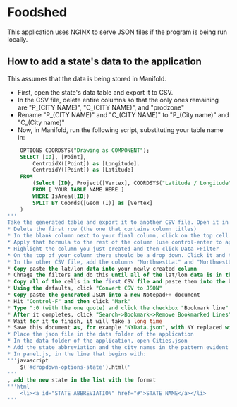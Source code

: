 Foodshed
========

This application uses NGINX to serve JSON files if the program is being run locally.


How to add a state's data to the application
--------------------------------------------
This assumes that the data is being stored in Manifold.
* First, open the state's data table and export it to CSV.
* In the CSV file, delete entire columns so that the only ones remaining are "P_(CITY NAME)", "C_(CITY NAME)", and "prodzone"
* Rename "P_(CITY NAME)" and "C_(CITY NAME)" to "P_(City name)" and "C_(City name)"
* Now, in Manifold, run the following script, substituting your table name in:
```sql
	OPTIONS COORDSYS("Drawing as COMPONENT");
	SELECT [ID], [Point],
		CentroidX([Point]) as [Longitude].
		CentroidY([Point]) as [Latitude]
	FROM
		(Select [ID}, Project([Vertex], COORDSYS("Latitude / Longitude")) as [Point]
		FROM [ YOUR TABLE NAME HERE ] 
		WHERE IsArea([ID])
		SPLIT BY Coords([Geom (I)] as [Vertex]
	)
'''
Take the generated table and export it to another CSV file. Open it in Excel.
* Delete the first row (the one that contains column titles)
* In the blank column next to your final column, click on the top cell. Type "=mod(row(), 4)" and hit enter
* Apply that formula to the rest of the column (use control-enter to apply a formula to many cells at once)
* Highlight the column you just created and then click Data->Filter
* On the top of your column there should be a drop down. Click it and then uncheck the boxes so the only value selected is 1
* In the other CSV file, add the columns "NorthwestLat" and "NorthwestLon" (or SoutheastLon/SoutheastLat or whatever direction this point corrosponds to. You may have to draw a chart.) Make sure the column names are right, they're parsed by that name in the application
* Copy paste the lat/lon data into your newly created column
* Chnage the filters and do this until all of the lat/lon data is in the first CSV file for all four corners of the grid
* Copy all of the cells in the first CSV file and paste them into the box at www.convertcsv.com/csv-to-json.htm
* Using the defaults, click "Convert CSV to JSON"
* Copy paste the generated JSON into a new Notepad++ document
* Hit "Control-F" and then click "Mark"
* Type ":0 (with the one quote) and click the checkbox "Bookmark line". Then click "Mark All"
* After it completes, click "Search->Bookmark->Remove Bookmarked Lines"
* Wait for it to finish, it will take a long time
* Save this document as, for example "NYData.json", with NY replaced with the new state's code
* Place the json file in the data folder of the application
* In the data folder of the application, open Cities.json
* Add the state abbreviation and the city names in the pattern evident in the file
* In panel.js, in the line that begins with:
'''javascript
	$('#dropdown-options-state').html('
'''
, add the new state in the list with the format
'''html
	<li><a id="STATE ABBREVIATION" href="#">STATE NAME</a></li>
'''